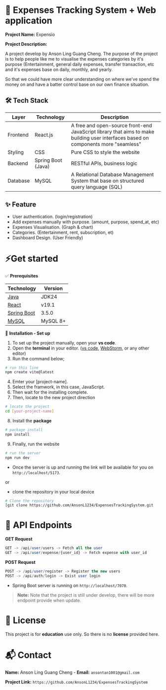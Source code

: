 # 🚀 Expenses Tracking System + Web application

**Project Name:** Expensio

**Project Description:**

A project develop by Anson Ling Guang Cheng. The purpose of the project is to help people like me to visualise the expenses categories by it's purpose (Entertainment, general daily expenses, transfer transaction, etc and it's expenses base on daily, monthly, and yearly. 

So that we could have more clear understanding on where we've spend the money on and have a batter control base on our own finance situation.

## 🛠 **Tech Stack**

| **Layer**   | **Technology**            | **Description**                        |
|----------|--------------------------|-------------------------------------|
| Frontend | React.js                  | A free and open-source front-end JavaScript library that aims to make building user interfaces based on components more "seamless"          |
| Styling  | CSS             | Pure CSS to style the website                  |
| Backend  | Spring Boot (Java)       | RESTful APIs, business logic            |
| Database | MySQL  | A Relational Database Management System that base on structured query language (SQL) |

## ✨ **Feature**

- User authentication. (login/registration)
- Add expenses manually with purpose. (amount, purpose, spend_at, etc)
- Expenses Visualisation. (Graph & chart) 
- Categories. (Entertainment, rent, subscription, et)
- Dashboard Design. (User Friendly)

# ⚡Get started 

✅ **Prerequisites** 

| **Technology** | **Version**                | 
|------------|--------------------------|
|[Java](https://www.oracle.com/europe/java/technologies/downloads/)| JDK24 |
|[React](https://react.dev/)| v19.1 |
|[Spring Boot](https://start.spring.io/)| 3.5.0 | 
|[MySQL](https://www.mysql.com/downloads/)| MySQL 8+ |


🔧 **Installation - Set up**

1. To set up the project manually, open your **vs code**.
2. Open the **terminal** in your editor. ([vs code](https://code.visualstudio.com/), [WebStorm](https://www.jetbrains.com/webstorm/), or any other editor)
3. Run the command below; 

```bash
# run this line
npm create vite@latest
```
4. Emter your [project-name].
5. Select the framwork, in this case, JavaScript.
6. Then wait for the installing complete.
7. Then, locate to the new project direction

```bash
# locate the project
cd [your-project-name]
```

8. Install the **package**

```bash
# package install
npm install
```

9. Finally, run the website

```bash
# run the server
npm run dev
```

- Once the server is up and running the link will be available for you on `http://localhost/5173`.

or 

- clone the repository in your local device
```bash
# Clone the repository
[git clone https://github.com/AnsonL1234/ExpensesTrackingSystem.git
```

# 📡 **API Endpoints**

**GET Request**
```sql
GET -> /api/user/users -> Fetch all the user
GET -> /api/user/expense/{user_id} -> Fetch expense with user_id 
```

**POST Request**
```sql
POST -> /api/user/register -> Register the new users
POST -> /api/auth/login -> Exist user login
```

- Spring Boot server is running on `http://localhost/7070`. 

> **Note:** Note that the project is still under develop, there will be more endpoint provide when update.

# 📜 **License**

This project is for **education** use only. So there is no **license** provided here. 

# 📬 **Contact**

**Name:** Anson Ling Guang Cheng - **Email:**  `ansontan1001@gmail.com` 

**Project Link:** `https://github.com/AnsonL1234/ExpensesTrackingSystem `









